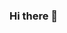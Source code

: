 ### Hi there 👋

<!--
**Jesticpeter/Jesticpeter** is a ✨ _special_ ✨ repository because its `README.md` (this file) appears on your GitHub profile.

Here are some ideas to get you started:

- 🔭 I’m currently working on a simple CRUD application
- 🌱 I’m currently learning Django
- 👯 I’m looking to collaborate on any e-commerce project
- 🤔 I’m looking for mentors who are good with solidity
- 💬 Ask me about ...
- 📫 How to reach me on Twitter via: @mizta_pita 
-->
